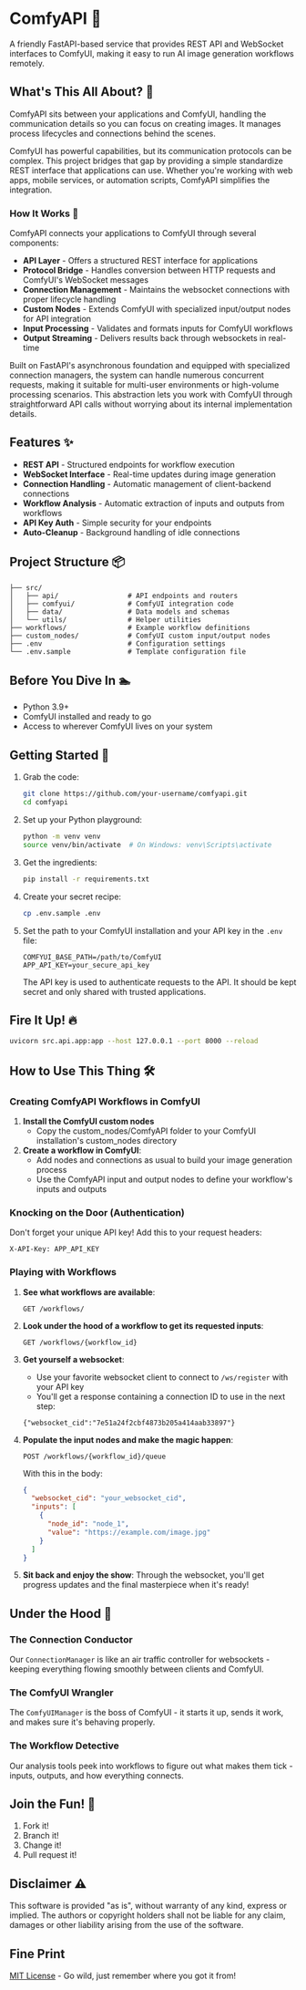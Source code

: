 # ComfyAPI 🚀

A friendly FastAPI-based service that provides REST API and WebSocket interfaces to ComfyUI, making it easy to run AI image generation workflows remotely.

## What's This All About? 🤔

ComfyAPI sits between your applications and ComfyUI, handling the communication details so you can focus on creating images. It manages process lifecycles and connections behind the scenes.

ComfyUI has powerful capabilities, but its communication protocols can be complex. This project bridges that gap by providing a simple standardize REST interface that applications can use. Whether you're working with web apps, mobile services, or automation scripts, ComfyAPI simplifies the integration.

### How It Works 🔌

ComfyAPI connects your applications to ComfyUI through several components:

- **API Layer** - Offers a structured REST interface for applications
- **Protocol Bridge** - Handles conversion between HTTP requests and ComfyUI's WebSocket messages
- **Connection Management** - Maintains the websocket connections with proper lifecycle handling
- **Custom Nodes** - Extends ComfyUI with specialized input/output nodes for API integration
- **Input Processing** - Validates and formats inputs for ComfyUI workflows
- **Output Streaming** - Delivers results back through websockets in real-time

Built on FastAPI's asynchronous foundation and equipped with specialized connection managers, the system can handle numerous concurrent requests, making it suitable for multi-user environments or high-volume processing scenarios.  This abstraction lets you work with ComfyUI through straightforward API calls without worrying about its internal implementation details.


## Features ✨

- **REST API** - Structured endpoints for workflow execution
- **WebSocket Interface** - Real-time updates during image generation
- **Connection Handling** - Automatic management of client-backend connections
- **Workflow Analysis** - Automatic extraction of inputs and outputs from workflows
- **API Key Auth** - Simple security for your endpoints
- **Auto-Cleanup** - Background handling of idle connections

## Project Structure 📦

```
├── src/
│   ├── api/                 # API endpoints and routers
│   ├── comfyui/             # ComfyUI integration code
│   ├── data/                # Data models and schemas
│   └── utils/               # Helper utilities
├── workflows/               # Example workflow definitions
├── custom_nodes/            # ComfyUI custom input/output nodes
├── .env                     # Configuration settings
└── .env.sample              # Template configuration file
```

## Before You Dive In 🏊

- Python 3.9+ 
- ComfyUI installed and ready to go
- Access to wherever ComfyUI lives on your system

## Getting Started 🚀

1. Grab the code:
   ```bash
   git clone https://github.com/your-username/comfyapi.git
   cd comfyapi
   ```

2. Set up your Python playground:
   ```bash
   python -m venv venv
   source venv/bin/activate  # On Windows: venv\Scripts\activate
   ```

3. Get the ingredients:
   ```bash
   pip install -r requirements.txt
   ```

4. Create your secret recipe:
   ```bash
   cp .env.sample .env
   ```

5. Set the path to your ComfyUI installation and your API key in the `.env` file:
   ```
   COMFYUI_BASE_PATH=/path/to/ComfyUI
   APP_API_KEY=your_secure_api_key
   ```
   The API key is used to authenticate requests to the API. It should be kept secret and only shared with trusted  applications.

## Fire It Up! 🔥

```bash
uvicorn src.api.app:app --host 127.0.0.1 --port 8000 --reload
```

## How to Use This Thing 🛠️

### Creating ComfyAPI Workflows in ComfyUI ###
1. **Install the ComfyUI custom nodes**
    - Copy the custom_nodes/ComfyAPI folder to your ComfyUI installation's custom_nodes directory
2. **Create a workflow in ComfyUI**:
   - Add nodes and connections as usual to build your image generation process
   - Use the ComfyAPI input and output nodes to define your workflow's inputs and outputs

### Knocking on the Door (Authentication)

Don't forget your unique API key! Add this to your request headers:

```
X-API-Key: APP_API_KEY
```

### Playing with Workflows

1. **See what workflows are available**:
   ```
   GET /workflows/
   ```

2. **Look under the hood of a workflow to get its requested inputs**:
   ```
   GET /workflows/{workflow_id}
   ```

3. **Get yourself a websocket**:
    - Use your favorite websocket client to connect to `/ws/register` with your API key
    - You'll get a response containing a connection ID to use in the next step:
    ```
    {"websocket_cid":"7e51a24f2cbf4873b205a414aab33897"}
    ```

4. **Populate the input nodes and make the magic happen**:
   ```
   POST /workflows/{workflow_id}/queue
   ```
   With this in the body:
   ```json
   {
     "websocket_cid": "your_websocket_cid",
     "inputs": [
       {
         "node_id": "node_1",
         "value": "https://example.com/image.jpg"
       }
     ]
   }
   ```
5. **Sit back and enjoy the show**:
   Through the websocket, you'll get progress updates and the final masterpiece when it's ready!

## Under the Hood 🔧

### The Connection Conductor

Our `ConnectionManager` is like an air traffic controller for websockets - keeping everything flowing smoothly between clients and ComfyUI.

### The ComfyUI Wrangler

The `ComfyUIManager` is the boss of ComfyUI - it starts it up, sends it work, and makes sure it's behaving properly.

### The Workflow Detective

Our analysis tools peek into workflows to figure out what makes them tick - inputs, outputs, and how everything connects.

## Join the Fun! 🤝

1. Fork it!
2. Branch it!
3. Change it!
4. Pull request it!

## Disclaimer ⚠️

This software is provided "as is", without warranty of any kind, express or implied. The authors or copyright holders shall not be liable for any claim, damages or other liability arising from the use of the software.

## Fine Print

[MIT License](LICENSE) - Go wild, just remember where you got it from!